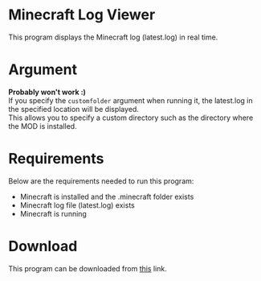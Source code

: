 # Minecraft Log Viewer
This program displays the Minecraft log (latest.log) in real time.

# Argument
**Probably won't work :)**
<br>If you specify the `customfolder` argument when running it, the latest.log in the specified location will be displayed.
<br>This allows you to specify a custom directory such as the directory where the MOD is installed.

# Requirements
Below are the requirements needed to run this program:

* Minecraft is installed and the .minecraft folder exists
* Minecraft log file (latest.log) exists
* Minecraft is running

# Download
This program can be downloaded from [this](https://github.com/YuuyaGitHub/CS-Apps-Repository/raw/main/Minecraft%20Log%20Viewer/bin/Release/Minecraft%20Log%20Viewer.exe) link.
